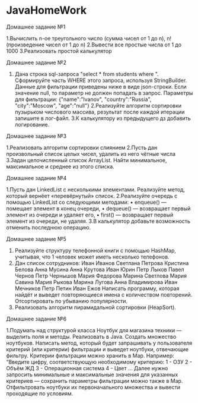 # JavaHomeWork
Домашнее задание №1

1.Вычислить n-ое треугольного число (сумма чисел от 1 до n), n! (произведение чисел от 1 до n)
2.Вывести все простые числа от 1 до 1000
3.Реализовать простой калькулятор

Домашнее задание №2

1. Дана строка sql-запроса "select * from students where ". Сформируйте часть WHERE этого запроса, используя StringBuilder. Данные для фильтрации приведены ниже в виде json-строки.
Если значение null, то параметр не должен попадать в запрос.
Параметры для фильтрации: {"name":"Ivanov", "country":"Russia", "city":"Moscow", "age":"null"}
2.Реализуйте алгоритм сортировки пузырьком числового массива, результат после каждой итерации запишите в лог-файл.
3.К калькулятору из предыдущего дз добавить логирование.

Домашнее задание №3

1.Реализовать алгоритм сортировки слиянием
2.Пусть дан произвольный список целых чисел, удалить из него чётные числа
3.Задан целочисленный список ArrayList. Найти минимальное, максимальное и среднее из этого списка.

Домашнее задание №4

1.Пусть дан LinkedList с несколькими элементами. Реализуйте метод, который вернёет «перевёрнутый» список.
2.Реализуйте очередь с помощью LinkedList со следующими методами:
• enqueue() — помещает элемент в конец очереди,
• dequeue() — возвращает первый элемент из очереди и удаляет его,
• first() — возвращает первый элемент из очереди, не удаляя.
3.В калькулятор добавьте возможность отменить последнюю операцию.

Домашнее задание №5

1. Реализуйте структуру телефонной книги с помощью HashMap, учитывая, что 1 человек может иметь несколько телефонов.
2. Дан список сотрудников:
Иван Иванов
Светлана Петрова
Кристина Белова
Анна Мусина
Анна Крутова
Иван Юрин
Петр Лыков
Павел Чернов
Петр Чернышов
Мария Федорова
Марина Светлова
Мария Савина
Мария Рыкова
Марина Лугова
Анна Владимирова
Иван Мечников
Петр Петин
Иван Ежов
Написать программу, которая найдёт и выведет повторяющиеся имена с количеством повторений. Отсортировать по убыванию популярности.
3. Реализовать алгоритм пирамидальной сортировки (HeapSort).


Домашнее задание №6

1.Подумать над структурой класса Ноутбук для магазина техники — выделить поля и методы. Реализовать в Java.
Создать множество ноутбуков.
Написать метод, который будет запрашивать у пользователя критерий (или критерии) фильтрации и выведет ноутбуки, отвечающие фильтру. Критерии фильтрации можно хранить в Map. Например:
“Введите цифру, соответствующую необходимому критерию:
1 - ОЗУ
2 - Объём ЖД
3 - Операционная система
4 - Цвет …
Далее нужно запросить минимальные и максимальные значения для указанных критериев — сохранить параметры фильтрации можно также в Map.
Отфильтровать ноутбуки их первоначального множества и вывести проходящие по условиям.